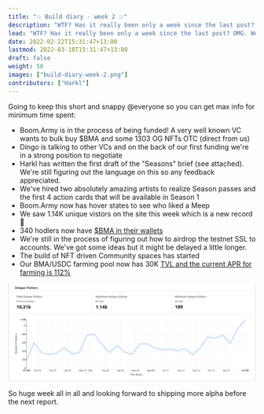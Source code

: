 ```yaml
---
title: "💥 Build diary - week 2 💥"
description: "WTF? Has it really been only a week since the last post? OMG. We've been running fast. "
lead: "WTF? Has it really been only a week since the last post? OMG. We've been running fast. "
date: 2022-02-22T15:31:47+13:00
lastmod: 2022-03-18T15:31:47+13:00
draft: false
weight: 50
images: ["build-diary-week-2.png"]
contributors: ["Harkl"]
---
```


Going to keep this short and snappy @everyone so you can get max info for minimum time spent:

- Boom.Army is in the process of being funded! A very well known VC wants to bulk buy $BMA and some 1303 OG NFTs OTC (direct from us)
- Dingo is talking to other VCs and on the back of our first funding we're in a strong position to negotiate
- Harkl has written the first draft of the "Seasons" brief (see attached). We're still figuring out the language on this so any feedback appreciated.
- We've hired two absolutely amazing artists to realize Season passes and the first 4 action cards that will be available in Season 1
- Boom.Army now has hover states to see who liked a Meep
- We saw 1.14K unique vistors on the site this week which is a new record 🎉 
- 340 hodlers now have [$BMA in their wallets](https://birdeye.so/token/boomh1LQnwDnHtKxWTFgxcbdRjPypRSjdwxkAEJkFSH)
- We're still in the process of figuring out how to airdrop the testnet SSL to accounts. We've got some ideas but it might be delayed a little longer.
- The build of NFT driven Community spaces has started
- Our BMA/USDC farming pool now has 30K [TVL and the current APR for farming is 112%](https://dex.aldrin.com/pools/BMA_USDC) 

![Unique Vistors](build-diary-week-2.png)

So huge week all in all and looking forward to shipping more alpha before the next report.
